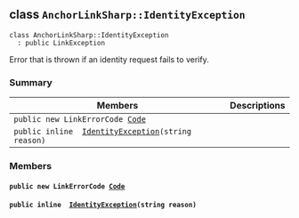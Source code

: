 ## class `AnchorLinkSharp::IdentityException` 

```
class AnchorLinkSharp::IdentityException
  : public LinkException
```

Error that is thrown if an identity request fails to verify.

### Summary

 Members                        | Descriptions                                
--------------------------------|---------------------------------------------
`public new LinkErrorCode `[`Code`](#class_anchor_link_sharp_1_1_identity_exception_1af59a16bcca69e33f114ed1195576418a) | 
`public inline  `[`IdentityException`](#class_anchor_link_sharp_1_1_identity_exception_1a57cd62fb12ec02cc7da4bd88697d0b78)`(string reason)` | 

### Members

#### `public new LinkErrorCode `[`Code`](#class_anchor_link_sharp_1_1_identity_exception_1af59a16bcca69e33f114ed1195576418a) 

#### `public inline  `[`IdentityException`](#class_anchor_link_sharp_1_1_identity_exception_1a57cd62fb12ec02cc7da4bd88697d0b78)`(string reason)` 

